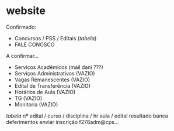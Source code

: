 # website

Confirmado:
- Concursos / PSS / Editais (*tabela*)
- FALE CONOSCO

A confirmar...
- Serviços Acadêmicos (mail dani ???)
- Serviços Administrativos (VAZIO)
- Vagas Remanescentes (VAZIO)
- Edital de Transferência (VAZIO)
- Horários de Aula (VAZIO)
- TG (VAZIO)
- Monitoria (VAZIO)


*tabela*
nº edital / curso / disciplina / hr aula / edital resultado banca deferimentos
enviar inscrição f278adm@cps...  